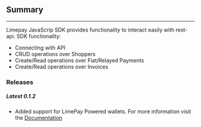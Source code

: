 ## Summary
-----
Limepay JavaScrip SDK provides functionality to interact easily with rest-api.
SDK functionality:
* Connecting with API
* CRUD operations over Shoppers
* Create/Read operations over Fiat/Relayed Payments
* Create/Read operations over Invoices

### Releases

##### Latest 0.1.2

- Added support for LimePay Powered wallets. For more information visit the [Documentation](https://github.com/LimePay/docs/blob/latest/NodeSDK/SDK-documentation.md)
